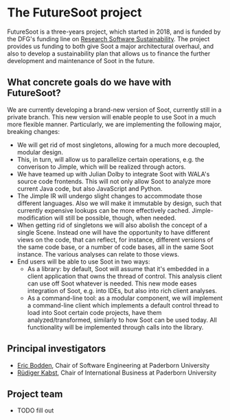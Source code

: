 # The FutureSoot project

FutureSoot is a three-years project, which started in 2018, and is funded by the DFG's funding line on [Research Software Sustainability](http://www.dfg.de/en/research_funding/programmes/infrastructure/lis/funding_opportunities/call_proposal_software/). The project provides us funding to both give Soot a major architectural overhaul, and also to develop a sustainability plan that allows us to finance the further development and maintenance of Soot in the future.

## What concrete goals do we have with FutureSoot?

We are currently developing a brand-new version of Soot, currently still in a private branch. This new version will enable people to use Soot in a much more flexible manner. Particularly, we are implementing the following major, breaking changes:
* We will get rid of most singletons, allowing for a much more decoupled, modular design.
* This, in turn, will allow us to parallelize certain operations, e.g. the converison to Jimple, which will be realized through actors.
* We have teamed up with Julian Dolby to integrate Soot with WALA's source code frontends. This will not only allow Soot to analyze more current Java code, but also JavaScript and Python.
* The Jimple IR will undergo slight changes to accommodate those different languages. Also we will make it immutable by design, such that currently expensive lookups can be more effectively cached. Jimple-modification will still be possible, though, when needed.
* When getting rid of singletons we will also abolish the concept of a single Scene. Instead one will have the opportunity to have different views on the code, that can reflect, for instance, different versions of the same code base, or a number of code bases, all in the same Soot instance. The various analyses can relate to those views.
* End users will be able to use Soot in two ways:
   * As a library: by default, Soot will assume that it's embedded in a client application that owns the thread of control. This analysis client can use off Soot whatever is needed. This new mode eases integration of Soot, e.g. into IDEs, but also into rich client analyses.
   * As a command-line tool: as a modular component, we will implement a command-line client which implements a default control thread to load into Soot certain code projects, have them analyzed/transformed, similarly to how Soot can be used today. All functionality will be implemented through calls into the library.


## Principal investigators
* [Eric Bodden](https://www.hni.uni-paderborn.de/en/software-engineering/), Chair of Software Engineering at Paderborn University
* [Rüdiger Kabst](https://wiwi.uni-paderborn.de/en/dep1/international-business-prof-dr-kabst/), Chair of International Business at Paderborn University

## Project team
* TODO fill out
